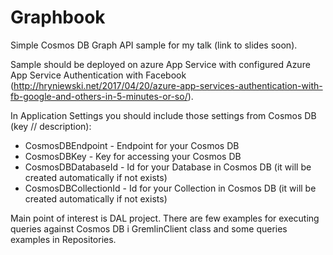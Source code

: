# Graphbook
Simple Cosmos DB Graph API sample for my talk (link to slides soon).

Sample should be deployed on azure App Service with configured Azure App Service Authentication with Facebook (http://hryniewski.net/2017/04/20/azure-app-services-authentication-with-fb-google-and-others-in-5-minutes-or-so/).

In Application Settings you should include those settings from Cosmos DB (key // description):
* CosmosDBEndpoint - Endpoint for your Cosmos DB
* CosmosDBKey - Key for accessing your Cosmos DB
* CosmosDBDatabaseId - Id for your Database in Cosmos DB (it will be created automatically if not exists)
* CosmosDBCollectionId - Id for your Collection in Cosmos DB (it will be created automatically if not exists)


Main point of interest is DAL project. There are few examples for executing queries against Cosmos DB i GremlinClient class and some queries examples in Repositories.


